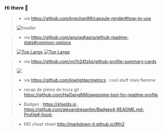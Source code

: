 ### Hi there 👋

> - via https://github.com/kyechan99/capsule-render#how-to-use
> 
> ![header](https://capsule-render.vercel.app/api?type=waving&color=gradient&height=150&section=header&text=Welcome&animation=fadeIn&fontSize=50&fontAlign=50&fontAlignY=30)

> - via https://github.com/anuraghazra/github-readme-stats#common-options
> 
> [![Top Langs](https://github-readme-stats.vercel.app/api/top-langs/?username=amontaut&layout=compact&bg_color=C9D3C9&title_color=3C7546&text_color=3C7546&hide_border=yes)](https://github.com/amontaut/github-readme-stats)
[![Top Langs](https://github-readme-stats.vercel.app/api/top-langs/?username=amontaut&layout=compact&theme=vue-dark)](https://github.com/amontaut/github-readme-stats)

> - via https://github.com/vn7n24fzkq/github-profile-summary-cards
>  
> ![](https://github-profile-summary-cards.vercel.app/api/cards/profile-details?username=amontaut&theme=solarized_dark)


> - via https://github.com/lowlighter/metrics : cool stuff mais flemme

> - recap de pleins de trucs git : https://github.com/HaiDang666/awesome-tool-for-readme-profile

> - Badges : https://shields.io , https://github.com/alexandresanlim/Badges4-README.md-Profile#-food-

> - MD cheat sheet http://markdown-it.github.io/#fn2

